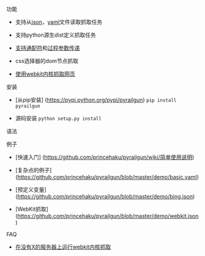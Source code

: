 功能

* 支持从[json](https://github.com/princehaku/pyrailgun/blob/master/demo/bing.json)，[yaml](https://github.com/princehaku/pyrailgun/blob/master/demo/bing.yaml)文件读取抓取任务

* 支持python源生dist定义抓取任务

* [支持通配符](https://github.com/princehaku/pyrailgun/wiki/通配符支持)和[过程参数传递](https://github.com/princehaku/pyrailgun/wiki/过程参数传递)

* css选择器的dom节点抓取

* [使用webkit内核抓取网页](https://github.com/princehaku/pyrailgun/wiki/使用webkit内核抓取网页)


安装

* [从pip安装] (https://pypi.python.org/pypi/pyrailgun) `pip install pyrailgun`

* 源码安装 `python setup.py install`


语法

例子

* [快速入门] (https://github.com/princehaku/pyrailgun/wiki/简单使用说明)

* [复杂点的例子] (https://github.com/princehaku/pyrailgun/blob/master/demo/basic.yaml)

* [预定义变量] (https://github.com/princehaku/pyrailgun/blob/master/demo/bing.json)

* [WebKit抓取] (https://github.com/princehaku/pyrailgun/blob/master/demo/webkit.json)

FAQ

* [在没有X的服务器上运行webkit内核抓取](https://github.com/princehaku/pyrailgun/wiki/在没有X的服务器上运行webkit内核抓取)
